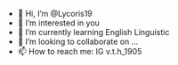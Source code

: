- 👋 Hi, I’m @Lycoris19
- 👀 I’m interested in you
- 🌱 I’m currently learning English Linguistic
- 💞️ I’m looking to collaborate on ...
- 📫 How to reach me: IG v.t.h_1905

<!---
Lycoris19/Lycoris19 is a ✨ special ✨ repository because its `README.md` (this file) appears on your GitHub profile.
You can click the Preview link to take a look at your changes.
--->
